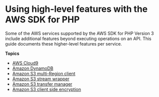 # Using high\-level features with the AWS SDK for PHP<a name="service_index"></a>

Some of the AWS services supported by the AWS SDK for PHP Version 3 include additional features beyond executing operations on an API\. This guide documents these higher\-level features per service\.

**Topics**
+ [AWS Cloud9](cloud9.md)
+ [Amazon DynamoDB](service_dynamodb-session-handler.md)
+ [Amazon S3 multi\-Region client](s3-multiregion-client.md)
+ [Amazon S3 stream wrapper](s3-stream-wrapper.md)
+ [Amazon S3 transfer manager](s3-transfer.md)
+ [Amazon S3 client side encryption](s3-encryption-client.md)